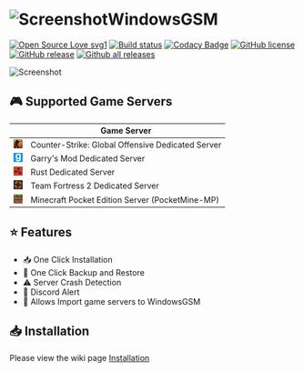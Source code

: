 # ![Screenshot](https://windowsgsm.battlefieldduck.com/screenshot/WindowsGSM_LOGO.png)WindowsGSM
[![Open Source Love svg1](https://badges.frapsoft.com/os/v1/open-source.svg?v=103)](https://github.com/BattlefieldDuck/WindowsGSM/)
[![Build status](https://ci.appveyor.com/api/projects/status/ttaomnayo3gidf2g?svg=true)](https://ci.appveyor.com/project/BattlefieldDuck/windowsgsm)
[![Codacy Badge](https://api.codacy.com/project/badge/Grade/02a105dad6a34de6a15ff1f7fd7ee423)](https://app.codacy.com/app/BattlefieldDuck/WindowsGSM?utm_source=github.com&utm_medium=referral&utm_content=BattlefieldDuck/WindowsGSM&utm_campaign=Badge_Grade_Dashboard)
[![GitHub license](https://img.shields.io/github/license/BattlefieldDuck/WindowsGSM.svg)](https://github.com/BattlefieldDuck/WindowsGSM/blob/master/LICENSE)
[![GitHub release](https://img.shields.io/github/release/BattlefieldDuck/WindowsGSM.svg)](https://github.com/BattlefieldDuck/WindowsGSM/releases/)
[![Github all releases](https://img.shields.io/github/downloads/BattlefieldDuck/WindowsGSM/total.svg)](https://github.com/BattlefieldDuck/WindowsGSM/releases/)

![Screenshot](https://windowsgsm.battlefieldduck.com/screenshot/2019-07-26.png)

## 🎮 Supported Game Servers
|               |   Game Server   |
| ------------- | --------------- |
| ![logo](WindowsGSM/Images/games/csgo.png?raw=true) | Counter-Strike: Global Offensive Dedicated Server |
| ![logo](WindowsGSM/Images/games/gmod.png?raw=true) | Garry's Mod Dedicated Server                      |
| ![logo](WindowsGSM/Images/games/rust.png?raw=true) | Rust Dedicated Server                             |
| ![logo](WindowsGSM/Images/games/tf2.png?raw=true)  | Team Fortress 2 Dedicated Server                  |
| ![logo](WindowsGSM/Images/games/mcpe.png?raw=true) | Minecraft Pocket Edition Server (PocketMine-MP)   |

## ⭐ Features
* 📥 One Click Installation
* 💾 One Click Backup and Restore
* ⚠️ Server Crash Detection
* 📲 Discord Alert
* 💌 Allows Import game servers to WindowsGSM

## 📥 Installation
Please view the wiki page [Installation](https://github.com/BattlefieldDuck/WindowsGSM/wiki/Installation)
